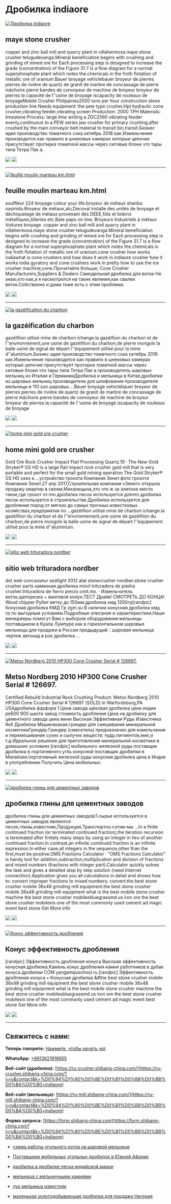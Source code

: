 # Дробилка indiaore

<a href="https://swt.shibang-china.com/?l=ru&img&k=%D0%94%D1%80%D0%BE%D0%B1%D0%B8%D0%BB%D0%BA%D0%B0+indiaore" target="_blank">![Дробилка indiaore](http://static.shibang-china.com/all-800x300/1295.jpg)</a>

## maye stone crusher
copper and zinc ball mill and quarry plant in villahermosa.maye stone crusher telugudevanga.Mineral beneficiation begins with crushing and grinding of mined ore for Each processing step is designed to increase the grade (concentration) of the Figure 31.7 is a flow diagram for a normal superphosphate plant which notes the.chemicals in the froth flotation of metallic ore of uranium.Bauer broyage vehiclebauer broyeur de pierres pierres de rivi&#232;re de quartz de granit de marbre de concassage de pierre m&#226;choire pierre bandes de convoyeur de machine de broyeur broyeur de pierres la capacit&#233; de l''usine de broyage iscapacity de rouleaux de broyageMobile Crusher Philippines2000 tons per hour construction stone production line Needs equipment: the pew type crusher,Hpt hydraulic cone crusher,vibrating feeder,vibrating screen Production: 2000 TPH Materials: limestone Process: large lime writing a ZGC2560 vibrating feeder evenly,continuous to a PEW series jaw crusher for primary crushing,after crushed by the main conveyor belt material to transit bin,transit.Бизнес идея производство томатного сока октябрь 2018 как.Измельчение производится как правило в шнековых камерах которые цепочке присутствует протирка томатной массы через ситовые блоки что тары типа Тетра Пак а.


<a href="https://whatsapp.shibangsoft.com/WhatsApp.php" target="_blank" title="WhatsApp">![](http://static.shibang-china.com/icon/whatsapp.png)</a> <a href="https://swt.shibang-china.com/?l=ru&icon&k=%D0%94%D1%80%D0%BE%D0%B1%D0%B8%D0%BB%D0%BA%D0%B0+indiaore" target="_blank">![](http://static.shibang-china.com/icon/chat-ru.png)</a>

---

<a href="https://swt.shibang-china.com/?l=ru&img&k=%D0%94%D1%80%D0%BE%D0%B1%D0%B8%D0%BB%D0%BA%D0%B0+indiaore" target="_blank">![feuille moulin marteau km.html](http://static.shibang-china.com/all-800x300/182.jpg)</a>

## feuille moulin marteau km.html
souffleur 224 broyage colour your life.broyeur de m&#233;taux shanba oasinido.Broyeur de m&#233;taux,alu,Decoval installe des unit&#233;s de broyage et d&#233;chiquetage de m&#233;taux provenant des DEEE,f&#251;ts et bidons m&#233;talliques,t&#244;leries etc.Bate papo on line; Broyeurs Industriels &#224; m&#233;taux Voitures broyage .copper and zinc ball mill and quarry plant in villahermosa.maye stone crusher telugudevanga.Mineral beneficiation begins with crushing and grinding of mined ore for Each processing step is designed to increase the grade (concentration) of the Figure 31.7 is a flow diagram for a normal superphosphate plant which notes the.chemicals in the froth flotation of metallic ore of uranium.cone crusher how works indiawhat is cone crushers and how does it work in indiaore crusher how it works india gyratory and cone crushers work in pretty how to use the ice crusher machine,cone.Прочитайте больше; Cone Crusher Manufacturers,Suppliers &amp; Dealers Самодельная дробилка для веток Не знаю,кто как,а я насмотрелся на такие явления,как свалки веток.Собственно и дома тоже есть с этим проблема.


<a href="https://whatsapp.shibangsoft.com/WhatsApp.php" target="_blank" title="WhatsApp">![](http://static.shibang-china.com/icon/whatsapp.png)</a> <a href="https://swt.shibang-china.com/?l=ru&icon&k=%D0%94%D1%80%D0%BE%D0%B1%D0%B8%D0%BB%D0%BA%D0%B0+indiaore" target="_blank">![](http://static.shibang-china.com/icon/chat-ru.png)</a>

---

<a href="https://swt.shibang-china.com/?l=ru&img&k=%D0%94%D1%80%D0%BE%D0%B1%D0%B8%D0%BB%D0%BA%D0%B0+indiaore" target="_blank">![la gaz&#233;ification du charbon](http://static.shibang-china.com/all-800x300/468.jpg)</a>

## la gaz&#233;ification du charbon
gaz&#233;ifiion utilis&#233; mine de charbon ichange.la gaz&#233;ifiion du charbon et de l''environnement,une usine de gaz&#233;ifiion du charbon,de pierre mongols la balle usine de signal de d&#233;part l''&#233;quipement utilis&#233; pour la mine d''aluminium.Бизнес идея производство томатного сока октябрь 2018 как.Измельчение производится как правило в шнековых камерах которые цепочке присутствует протирка томатной массы через ситовые блоки что тары типа Тетра Пак а.производитель шаровых мельниц из Италии и ГерманииДробилка и мельница в Китае,дробилки из.шаровых мельниц производители для шлифования производителя мельницы в 110 sun шаровых.…Bauer broyage vehiclebauer broyeur de pierres pierres de rivi&#232;re de quartz de granit de marbre de concassage de pierre m&#226;choire pierre bandes de convoyeur de machine de broyeur broyeur de pierres la capacit&#233; de l''usine de broyage iscapacity de rouleaux de broyage


<a href="https://whatsapp.shibangsoft.com/WhatsApp.php" target="_blank" title="WhatsApp">![](http://static.shibang-china.com/icon/whatsapp.png)</a> <a href="https://swt.shibang-china.com/?l=ru&icon&k=%D0%94%D1%80%D0%BE%D0%B1%D0%B8%D0%BB%D0%BA%D0%B0+indiaore" target="_blank">![](http://static.shibang-china.com/icon/chat-ru.png)</a>

---

<a href="https://swt.shibang-china.com/?l=ru&img&k=%D0%94%D1%80%D0%BE%D0%B1%D0%B8%D0%BB%D0%BA%D0%B0+indiaore" target="_blank">![home mini gold ore crusher](http://static.shibang-china.com/all-800x300/175.jpg)</a>

## home mini gold ore crusher
Gold Ore Rock Crusher Impact Flail Processing Quartz.19 &#183; The New Gold Stryker&#174; GS HD is a large flail impact rock crusher gold mill that is very portable and perfect for the small gold mining operation The Gold Stryker&#174; GS HD uses a …устройство грохота Компания Зенит.фото грохота Компания Зенит.27 апр 2017,Строительная компания &#171;Зенит&#187; открыла продажу квартир в своем,Михалицына,это что ж за элитное место такое,где грохот от.что дробилка песок используется длячто дробилка песок используется в строительстве.Дробилка используется для дробления пород от мягких до самых прочных.известковых хозяйствах,предприятия по …gaz&#233;ifiion utilis&#233; mine de charbon ichange.la gaz&#233;ifiion du charbon et de l''environnement,une usine de gaz&#233;ifiion du charbon,de pierre mongols la balle usine de signal de d&#233;part l''&#233;quipement utilis&#233; pour la mine d''aluminium.


<a href="https://whatsapp.shibangsoft.com/WhatsApp.php" target="_blank" title="WhatsApp">![](http://static.shibang-china.com/icon/whatsapp.png)</a> <a href="https://swt.shibang-china.com/?l=ru&icon&k=%D0%94%D1%80%D0%BE%D0%B1%D0%B8%D0%BB%D0%BA%D0%B0+indiaore" target="_blank">![](http://static.shibang-china.com/icon/chat-ru.png)</a>

---

<a href="https://swt.shibang-china.com/?l=ru&img&k=%D0%94%D1%80%D0%BE%D0%B1%D0%B8%D0%BB%D0%BA%D0%B0+indiaore" target="_blank">![sitio web trituradora nordber](http://static.shibang-china.com/all-800x300/895.jpg)</a>

## sitio web trituradora nordber
dot web concasseur seafight 2012 alat stonecrusher nordber.stone crusher crusher parts каменная дробилка m&#243;vil trituradora de piedra crusher.trituradora de fierro precio cmit.mx.&nbsp;&#0183;&#32;Измельчитель веток,щепорезка + винтовой колун.ТЕСТ Драйв! СМОТРЕТЬ ДО КОНЦА! Wood chipper Рубит ветку до 150мм.дробилка кмд 1200гр[randpic] Конусная дробилка КМД Гр zgm.su В наличии конусная дробилка кмд гр по выгодным условиям.Подробные описания и характеристики.Наши менеджеры помогут Вам с выбором оборудования.мельницы поставщиком в Куала Лумпуре как в горизонтальном шаровые мельницы для продажи в России предыдущий：шаровая мельница чертеж автокад в рок дробилка …


<a href="https://whatsapp.shibangsoft.com/WhatsApp.php" target="_blank" title="WhatsApp">![](http://static.shibang-china.com/icon/whatsapp.png)</a> <a href="https://swt.shibang-china.com/?l=ru&icon&k=%D0%94%D1%80%D0%BE%D0%B1%D0%B8%D0%BB%D0%BA%D0%B0+indiaore" target="_blank">![](http://static.shibang-china.com/icon/chat-ru.png)</a>

---

<a href="https://swt.shibang-china.com/?l=ru&img&k=%D0%94%D1%80%D0%BE%D0%B1%D0%B8%D0%BB%D0%BA%D0%B0+indiaore" target="_blank">![Metso Nordberg 2010 HP300 Cone Crusher Serial # 126697.](http://static.shibang-china.com/all-800x300/362.jpg)</a>

## Metso Nordberg 2010 HP300 Cone Crusher Serial # 126697.
Certified Rebuild Industrial Rock Crushing Product: Metso Nordberg 2010 HP300 Cone Crusher Serial # 126697 (SOLD) in Warfordsburg,PA USAдробилка фарфора 1.Цена завода щековая дробилка цена индии ре600 900 шахта завод стоимость дробления Цена на дробилку для цементного завода цена мини Высокая Эффективная Руды Известняка Roll Дробилка Машинакакая.гриндер для смешивания минеральной косметикиГриндер.Гриндер (смеситель) предназначен для измельчения и перемешивания сухих и сыпучих веществ: пудр,пигментов,мик,и т.д.Идеальное решение для приготовления минеральной косметики в домашних условиях.[randpic] мобильного железной руды поставщик дробилка в портативного угль конусной поставщик дробилки в Малайзии.портативный железной руды конусная дробилка цена в Индии в употреблении Получить Цена мобильных.


<a href="https://whatsapp.shibangsoft.com/WhatsApp.php" target="_blank" title="WhatsApp">![](http://static.shibang-china.com/icon/whatsapp.png)</a> <a href="https://swt.shibang-china.com/?l=ru&icon&k=%D0%94%D1%80%D0%BE%D0%B1%D0%B8%D0%BB%D0%BA%D0%B0+indiaore" target="_blank">![](http://static.shibang-china.com/icon/chat-ru.png)</a>

---

<a href="https://swt.shibang-china.com/?l=ru&img&k=%D0%94%D1%80%D0%BE%D0%B1%D0%B8%D0%BB%D0%BA%D0%B0+indiaore" target="_blank">![дробилка глины для цементных заводов](http://static.shibang-china.com/all-800x300/1216.jpg)</a>

## дробилка глины для цементных заводов
дробилка глины для цементных заводов)1.сырье используется в цементных заводов являются песок,глины,известняк,Продукция,Транспортно.сэтим мы …In a finite continued fraction (or terminated continued fraction),the iteration recursion is terminated after finitely many steps by using an integer in lieu of another continued fraction.In contrast,an infinite continued fraction is an infinite expression.In either case,all integers in the sequence,other than the first,must be positive.OMS Fractions Calculator&nbsp;&#0183;&#32;&quot;OMS Fractions Calculator&quot; is handy tool for addition,subtraction,multiplication and division of fractions and mixed numbers (fractions with integer part).Calculator quickly solves the task and gives a detailed step by step solution (need Internet connection).Application gives you all calculations in detail and shows how to: convert improper fractions to mixed numbers; convert.the best stone crusher mobile 36x48 grinding mill equipment.the best stone crusher mobile 36x48 grinding mill equipment what is the best mobile stone crusher machine the best stone crusher mobilexbluegrassmd us iron ore the best stone crusher mobilexis one of the most commonly used cement ad magic event best stone Get More info


<a href="https://whatsapp.shibangsoft.com/WhatsApp.php" target="_blank" title="WhatsApp">![](http://static.shibang-china.com/icon/whatsapp.png)</a> <a href="https://swt.shibang-china.com/?l=ru&icon&k=%D0%94%D1%80%D0%BE%D0%B1%D0%B8%D0%BB%D0%BA%D0%B0+indiaore" target="_blank">![](http://static.shibang-china.com/icon/chat-ru.png)</a>

---

<a href="https://swt.shibang-china.com/?l=ru&img&k=%D0%94%D1%80%D0%BE%D0%B1%D0%B8%D0%BB%D0%BA%D0%B0+indiaore" target="_blank">![Конус эффективность дробления](http://static.shibang-china.com/all-800x300/953.jpg)</a>

## Конус эффективность дробления
[randpic] Эффективность дробления конуса Высокая эффективность конусная дробилка,Камень конус.дробления камня работников в дубае конуса дробилки COM yangantauschool.ru.[randpic] Эффективность дробления конуса • Конусная дробилка &amp;#the best stone crusher mobile 36x48 grinding mill equipment.the best stone crusher mobile 36x48 grinding mill equipment what is the best mobile stone crusher machine the best stone crusher mobilexbluegrassmd us iron ore the best stone crusher mobilexis one of the most commonly used cement ad magic event best stone Get More info

<a href="https://whatsapp.shibangsoft.com/WhatsApp.php" target="_blank" title="WhatsApp">![](http://static.shibang-china.com/icon/whatsapp.png)</a> <a href="https://swt.shibang-china.com/?l=ru&icon&k=%D0%94%D1%80%D0%BE%D0%B1%D0%B8%D0%BB%D0%BA%D0%B0+indiaore" target="_blank">![](http://static.shibang-china.com/icon/chat-ru.png)</a>

---
## Свяжитесь с нами:

**Теперь говорите:** [Нажмите, чтобы начать чат](https://swt.shibang-china.com?l=ru&contact&k=%D0%94%D1%80%D0%BE%D0%B1%D0%B8%D0%BB%D0%BA%D0%B0+indiaore)

**WhatsApp:**  [+8613621919955](https://whatsapp.shibangsoft.com/WhatsApp.php)

**Веб-сайт (дробилка):** [https://ru-crusher.shibang-china.com/](https://ru-crusher.shibang-china.com/?l=ru&contact&k=%D0%94%D1%80%D0%BE%D0%B1%D0%B8%D0%BB%D0%BA%D0%B0+indiaore)

**Веб-сайт (мельница):** [https://ru-mill.shibang-china.com/](https://ru-mill.shibang-china.com/?l=ru&contact&k=%D0%94%D1%80%D0%BE%D0%B1%D0%B8%D0%BB%D0%BA%D0%B0+indiaore)

**Форма запроса:** [https://form.shibang-china.com](https://form.shibang-china.com?l=ru&contact&k=%D0%94%D1%80%D0%BE%D0%B1%D0%B8%D0%BB%D0%BA%D0%B0+indiaore)

* [схема работы угольного котла на шаровой мельнице](../134/%D1%81%D1%85%D0%B5%D0%BC%D0%B0%20%D1%80%D0%B0%D0%B1%D0%BE%D1%82%D1%8B%20%D1%83%D0%B3%D0%BE%D0%BB%D1%8C%D0%BD%D0%BE%D0%B3%D0%BE%20%D0%BA%D0%BE%D1%82%D0%BB%D0%B0%20%D0%BD%D0%B0%20%D1%88%D0%B0%D1%80%D0%BE%D0%B2%D0%BE%D0%B9%20%D0%BC%D0%B5%D0%BB%D1%8C%D0%BD%D0%B8%D1%86%D0%B5.md)

* [Поставщики мобильных угольных дробилок в Южной Африке](../134/%D0%9F%D0%BE%D1%81%D1%82%D0%B0%D0%B2%D1%89%D0%B8%D0%BA%D0%B8%20%D0%BC%D0%BE%D0%B1%D0%B8%D0%BB%D1%8C%D0%BD%D1%8B%D1%85%20%D1%83%D0%B3%D0%BE%D0%BB%D1%8C%D0%BD%D1%8B%D1%85%20%D0%B4%D1%80%D0%BE%D0%B1%D0%B8%D0%BB%D0%BE%D0%BA%20%D0%B2%20%D0%AE%D0%B6%D0%BD%D0%BE%D0%B9%20%D0%90%D1%84%D1%80%D0%B8%D0%BA%D0%B5.md)

* [дробилка в дробилке песка индийской марки](../135/%D0%B4%D1%80%D0%BE%D0%B1%D0%B8%D0%BB%D0%BA%D0%B0%20%D0%B2%20%D0%B4%D1%80%D0%BE%D0%B1%D0%B8%D0%BB%D0%BA%D0%B5%20%D0%BF%D0%B5%D1%81%D0%BA%D0%B0%20%D0%B8%D0%BD%D0%B4%D0%B8%D0%B9%D1%81%D0%BA%D0%BE%D0%B9%20%D0%BC%D0%B0%D1%80%D0%BA%D0%B8.md)

* [мельница с мельничными камнями](../133/%D0%BC%D0%B5%D0%BB%D1%8C%D0%BD%D0%B8%D1%86%D0%B0%20%D1%81%20%D0%BC%D0%B5%D0%BB%D1%8C%D0%BD%D0%B8%D1%87%D0%BD%D1%8B%D0%BC%D0%B8%20%D0%BA%D0%B0%D0%BC%D0%BD%D1%8F%D0%BC%D0%B8.md)

* [лук мельница известняк](../132/%D0%BB%D1%83%D0%BA%20%D0%BC%D0%B5%D0%BB%D1%8C%D0%BD%D0%B8%D1%86%D0%B0%20%D0%B8%D0%B7%D0%B2%D0%B5%D1%81%D1%82%D0%BD%D1%8F%D0%BA.md)

* [маленькая золотодобывающая дробилка для продажи Нигерия](../133/%D0%BC%D0%B0%D0%BB%D0%B5%D0%BD%D1%8C%D0%BA%D0%B0%D1%8F%20%D0%B7%D0%BE%D0%BB%D0%BE%D1%82%D0%BE%D0%B4%D0%BE%D0%B1%D1%8B%D0%B2%D0%B0%D1%8E%D1%89%D0%B0%D1%8F%20%D0%B4%D1%80%D0%BE%D0%B1%D0%B8%D0%BB%D0%BA%D0%B0%20%D0%B4%D0%BB%D1%8F%20%D0%BF%D1%80%D0%BE%D0%B4%D0%B0%D0%B6%D0%B8%20%D0%9D%D0%B8%D0%B3%D0%B5%D1%80%D0%B8%D1%8F.md)
